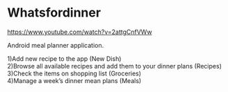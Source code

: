 # Whatsfordinner
https://www.youtube.com/watch?v=2attgCnfVWw

Android meal planner application.

1)Add new recipe to the app (New Dish) <br />
2)Browse all available recipes and add them to your dinner plans (Recipes) <br />
3)Check the items on shopping list (Groceries) <br />
4)Manage a week’s dinner mean plans (Meals) <br />
